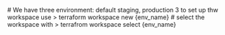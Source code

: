 <p>
    # We have three environment: default staging, production
    3 to set up thw workspace use
    > terraform workspace new {env_name}
    # select the workspace with
    > terrafrom workspace select {env_name}
</p>